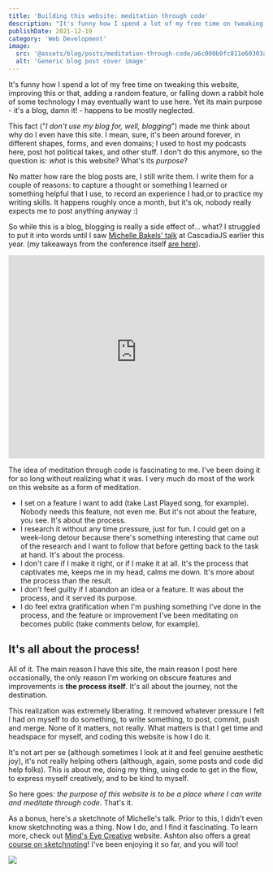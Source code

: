 ```yaml
---
title: 'Building this website: meditation through code'
description: "It's funny how I spend a lot of my free time on tweaking this website, improving this or that, adding a random feature, or falling down a rabbit hole of some technology I may eventually want to use here. Yet its main purpose - it's a blog, damn it! - happens to be mostly neglected."
publishDate: 2021-12-19
category: 'Web Development'
image:
  src: '@assets/blog/posts/meditation-through-code/a6c000b0fc811e60303aaa9d24cc42ecf0379c7a-7000x4247.avif'
  alt: 'Generic blog post cover image'
---
```


It's funny how I spend a lot of my free time on tweaking this website, improving this or that, adding a random feature, or falling down a rabbit hole of some technology I may eventually want to use here. Yet its main purpose - it's a blog, damn it! - happens to be mostly neglected.

This fact ("_I don't use my blog for, well, blogging_") made me think about why do I even have this site. I mean, sure, it's been around forever, in different shapes, forms, and even domains; I used to host my podcasts here, post hot political takes, and other stuff. I don't do this anymore, so the question is: _what_ is this website? What's its _purpose_?

No matter how rare the blog posts are, I still write them. I write them for a couple of reasons: to capture a thought or something I learned or something helpful that I use, to record an experience I had,or to practice my writing skills. It happens roughly once a month, but it's ok, nobody really expects me to post anything anyway :)

So while this is a blog, blogging is really a side effect of... what? I struggled to put it into words until I saw [Michelle Bakels' talk](https://2021.cascadiajs.com/speakers/michelle-bakels) at CascadiaJS earlier this year. (my takeaways from the conference itself [are here](/blog/cascadiajs-2021)).

<iframe
  width="100%"
  height="400"
  src="https://www.youtube-nocookie.com/embed/Ltt5mTWUTzU?si=IHtCD-eXjYcXgEG-"
  title="YouTube video player"
  frameborder="0"
  allow="accelerometer; autoplay; clipboard-write; encrypted-media; gyroscope; picture-in-picture; web-share"
  allowfullscreen
></iframe>

The idea of meditation through code is fascinating to me. I've been doing it for so long without realizing what it was. I very much do most of the work on this website as a form of meditation.

- I set on a feature I want to add (take Last Played song, for example). Nobody needs this feature, not even me. But it's not about the feature, you see. It's about the process.
- I research it without any time pressure, just for fun. I could get on a week-long detour because there's something interesting that came out of the research and I want to follow that before getting back to the task at hand. It's about the process.
- I don't care if I make it right, or if I make it at all. It's the process that captivates me, keeps me in my head, calms me down. It's more about the process than the result.
- I don't feel guilty if I abandon an idea or a feature. It was about the process, and it served its purpose.
- I do feel extra gratification when I'm pushing something I've done in the process, and the feature or improvement I've been meditating on becomes public (take comments below, for example).

## It's all about the process!

All of it. The main reason I have this site, the main reason I post here occasionally, the only reason I'm working on obscure features and improvements is **the process itself**. It's all about the journey, not the destination.

This realization was extremely liberating. It removed whatever pressure I felt I had on myself to do something, to write something, to post, commit, push and merge. None of it matters, not really. What matters is that I get time and headspace for myself, and coding this website is how I do it.

It's not art per se (although sometimes I look at it and feel genuine aesthetic joy), it's not really helping others (although, again, some posts and code did help folks). This is about me, doing my thing, using code to get in the flow, to express myself creatively, and to be kind to myself.

So here goes: _the purpose of this website is to be a place where I can write and meditate through code_. That's it.

As a bonus, here's a sketchnote of Michelle's talk. Prior to this, I didn't even know sketchnoting was a thing. Now I do, and I find it fascinating. To learn more, check out [Mind's Eye Creative](https://www.mindseyecreative.ca/) website. Ashton also offers a great [course on sketchnoting](https://store.mindseyecreative.ca/sketchnote)! I've been enjoying it so far, and you will too!

![](assets/blog/posts/meditation-through-code/a6c000b0fc811e60303aaa9d24cc42ecf0379c7a-7000x4247.avif)

